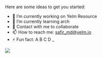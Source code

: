 ###

Here are some ideas to get you started:

- 🔭 I’m currently working on Yelm Resource
- 🌱 I’m currently learning arch
- 💬 Contact with me to collaborate
- 📫 How to reach me: safir_md@yelm.io
- ⚡ Fun fact: A B C D _

![](https://github-readme-stats.vercel.app/api?username=Michaelsafir&count_private=true&hide=contribs,stars&theme=dracula&show_icons=true)
